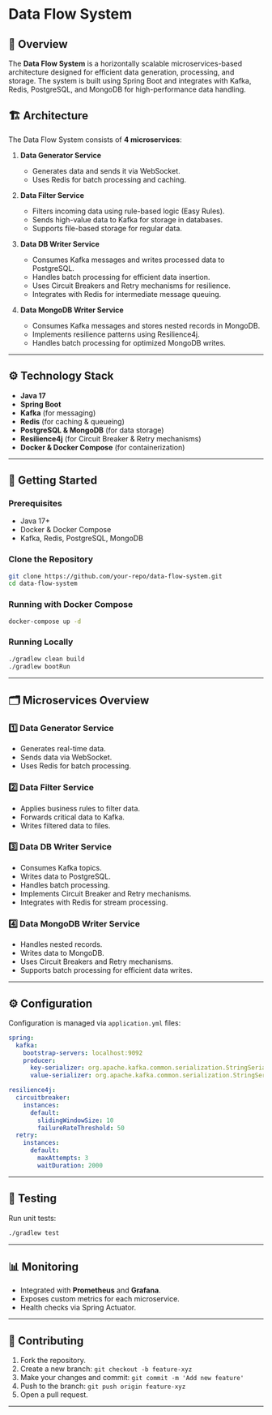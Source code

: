 # Data Flow System

## 🚀 Overview
The **Data Flow System** is a horizontally scalable microservices-based architecture designed for efficient data generation, processing, and storage. The system is built using Spring Boot and integrates with Kafka, Redis, PostgreSQL, and MongoDB for high-performance data handling.

## 🏗️ Architecture
The Data Flow System consists of **4 microservices**:

1. **Data Generator Service**
    - Generates data and sends it via WebSocket.
    - Uses Redis for batch processing and caching.

2. **Data Filter Service**
    - Filters incoming data using rule-based logic (Easy Rules).
    - Sends high-value data to Kafka for storage in databases.
    - Supports file-based storage for regular data.

3. **Data DB Writer Service**
    - Consumes Kafka messages and writes processed data to PostgreSQL.
    - Handles batch processing for efficient data insertion.
    - Uses Circuit Breakers and Retry mechanisms for resilience.
    - Integrates with Redis for intermediate message queuing.

4. **Data MongoDB Writer Service**
    - Consumes Kafka messages and stores nested records in MongoDB.
    - Implements resilience patterns using Resilience4j.
    - Handles batch processing for optimized MongoDB writes.

---

## ⚙️ Technology Stack
- **Java 17**
- **Spring Boot**
- **Kafka** (for messaging)
- **Redis** (for caching & queueing)
- **PostgreSQL & MongoDB** (for data storage)
- **Resilience4j** (for Circuit Breaker & Retry mechanisms)
- **Docker & Docker Compose** (for containerization)

---

## 🚀 Getting Started

### Prerequisites
- Java 17+
- Docker & Docker Compose
- Kafka, Redis, PostgreSQL, MongoDB

### Clone the Repository
```bash
git clone https://github.com/your-repo/data-flow-system.git
cd data-flow-system
```

### Running with Docker Compose
```bash
docker-compose up -d
```

### Running Locally
```bash
./gradlew clean build
./gradlew bootRun
```

---

## 🗂️ Microservices Overview

### 1️⃣ Data Generator Service
- Generates real-time data.
- Sends data via WebSocket.
- Uses Redis for batch processing.

### 2️⃣ Data Filter Service
- Applies business rules to filter data.
- Forwards critical data to Kafka.
- Writes filtered data to files.

### 3️⃣ Data DB Writer Service
- Consumes Kafka topics.
- Writes data to PostgreSQL.
- Handles batch processing.
- Implements Circuit Breaker and Retry mechanisms.
- Integrates with Redis for stream processing.

### 4️⃣ Data MongoDB Writer Service
- Handles nested records.
- Writes data to MongoDB.
- Uses Circuit Breakers and Retry mechanisms.
- Supports batch processing for efficient data writes.

---

## ⚙️ Configuration
Configuration is managed via `application.yml` files:

```yaml
spring:
  kafka:
    bootstrap-servers: localhost:9092
    producer:
      key-serializer: org.apache.kafka.common.serialization.StringSerializer
      value-serializer: org.apache.kafka.common.serialization.StringSerializer

resilience4j:
  circuitbreaker:
    instances:
      default:
        slidingWindowSize: 10
        failureRateThreshold: 50
  retry:
    instances:
      default:
        maxAttempts: 3
        waitDuration: 2000
```

---

## 🧪 Testing
Run unit tests:
```bash
./gradlew test
```

---

## 📊 Monitoring
- Integrated with **Prometheus** and **Grafana**.
- Exposes custom metrics for each microservice.
- Health checks via Spring Actuator.

---

## 🤝 Contributing
1. Fork the repository.
2. Create a new branch: `git checkout -b feature-xyz`
3. Make your changes and commit: `git commit -m 'Add new feature'`
4. Push to the branch: `git push origin feature-xyz`
5. Open a pull request.


---
